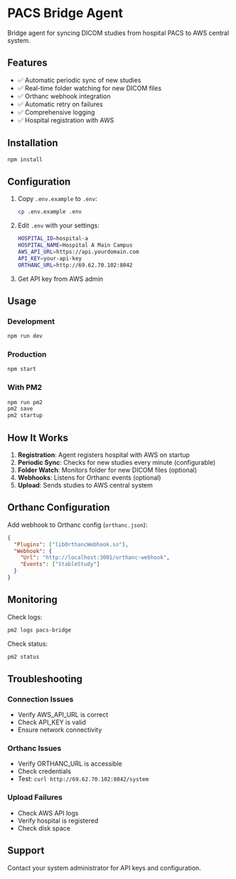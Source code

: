 # PACS Bridge Agent

Bridge agent for syncing DICOM studies from hospital PACS to AWS central system.

## Features

- ✅ Automatic periodic sync of new studies
- ✅ Real-time folder watching for new DICOM files
- ✅ Orthanc webhook integration
- ✅ Automatic retry on failures
- ✅ Comprehensive logging
- ✅ Hospital registration with AWS

## Installation

```bash
npm install
```

## Configuration

1. Copy `.env.example` to `.env`:
   ```bash
   cp .env.example .env
   ```

2. Edit `.env` with your settings:
   ```bash
   HOSPITAL_ID=hospital-a
   HOSPITAL_NAME=Hospital A Main Campus
   AWS_API_URL=https://api.yourdomain.com
   API_KEY=your-api-key
   ORTHANC_URL=http://69.62.70.102:8042
   ```

3. Get API key from AWS admin

## Usage

### Development
```bash
npm run dev
```

### Production
```bash
npm start
```

### With PM2
```bash
npm run pm2
pm2 save
pm2 startup
```

## How It Works

1. **Registration**: Agent registers hospital with AWS on startup
2. **Periodic Sync**: Checks for new studies every minute (configurable)
3. **Folder Watch**: Monitors folder for new DICOM files (optional)
4. **Webhooks**: Listens for Orthanc events (optional)
5. **Upload**: Sends studies to AWS central system

## Orthanc Configuration

Add webhook to Orthanc config (`orthanc.json`):

```json
{
  "Plugins": ["libOrthancWebhook.so"],
  "Webhook": {
    "Url": "http://localhost:3001/orthanc-webhook",
    "Events": ["StableStudy"]
  }
}
```

## Monitoring

Check logs:
```bash
pm2 logs pacs-bridge
```

Check status:
```bash
pm2 status
```

## Troubleshooting

### Connection Issues
- Verify AWS_API_URL is correct
- Check API_KEY is valid
- Ensure network connectivity

### Orthanc Issues
- Verify ORTHANC_URL is accessible
- Check credentials
- Test: `curl http://69.62.70.102:8042/system`

### Upload Failures
- Check AWS API logs
- Verify hospital is registered
- Check disk space

## Support

Contact your system administrator for API keys and configuration.
